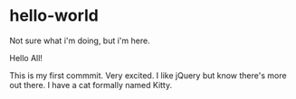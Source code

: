hello-world
===========

Not sure what i'm doing, but i'm here.

Hello All!

This is my first commmit. Very excited. I like jQuery but know there's more out there. I have a cat formally named Kitty.


